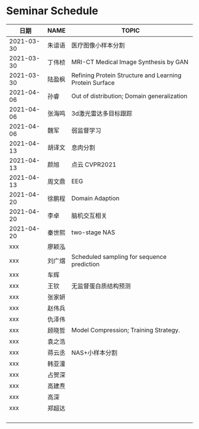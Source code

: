 #  Seminar  Schedule

| 日期       | NAME            | TOPIC  |
| ---------- | --------------- | ------ |
| 2021-03-30 | 朱谙语          | 医疗图像小样本分割 |
| 2021-03-30 | 丁伟桢          | MRI-CT Medical Image Synthesis by GAN |
| 2021-03-30 | 陆盈枫          | Refining Protein Structure and Learning Protein Surface |
| 2021-04-06 | 孙睿 | Out of distribution; Domain generalization |
| 2021-04-06 | 张海鸣 | 3d激光雷达多目标跟踪 |
| 2021-04-06 | 魏军   | 弱监督学习 |
| 2021-04-13 | 胡译文 | 息肉分割 |
| 2021-04-13 | 颜旭 | 点云 CVPR2021 |
| 2021-04-13 | 周文鼎 | EEG |
| 2021-04-20 | 徐鹏程 | Domain Adaption |
| 2021-04-20 | 李卓 | 脑机交互相关 |
| 2021-04-20 | 秦世熙 | two-stage NAS                                           |
| xxx        | 廖颖泓 | |
| xxx        | 刘广熠 | Scheduled sampling for sequence prediction |
| xxx        | 车辉 | |
| xxx | 王钦 | 无监督蛋白质结构预测 |
| xxx | 张家妍 | |
| xxx | 赵伟兵 | |
| xxx | 仇泽伟 | |
| xxx | 顾晓哲 | Model Compression; Training Strategy. |
| xxx | 袁之浩 | |
| xxx | 蒋云丞 | NAS+小样本分割                                          |
| xxx | 韩亚潼 | |
| xxx | 占贺深 | |
| xxx | 高建焘 | |
| xxx | 高深 | |
| xxx | 郑超达 | |
| |        |  |
| |  | |
| |  | |
| |  | |







